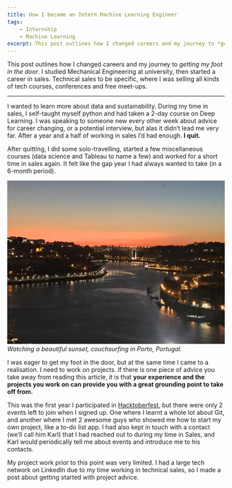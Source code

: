 ```yaml
---
title: How I became an Intern Machine Learning Engineer
tags:
    - Internship
    - Machine Learning
excerpt: This post outlines how I changed careers and my journey to *getting my foot in the door*. I studied Mechanical Engineering at university, then started a career in sales. Technical sales to be specific, where I was selling all kinds of tech courses, conferences and free meet-ups.
---
```


This post outlines how I changed careers and my journey to *getting my foot in the door*. I studied Mechanical Engineering at university, then started a career in sales. Technical sales to be specific, where I was selling all kinds of tech courses, conferences and free meet-ups.

----------------------------------------------------------------------------

I wanted to learn more about data and sustainability. During my time in sales, I self-taught myself python and had taken a 2-day course on Deep Learning. I was speaking to someone new every other week about advice for career changing, or a potential interview, but alas it didn’t lead me very far. After a year and a half of working in sales I’d had enough. **I quit.**

After quitting, I did some solo-travelling, started a few miscellaneous courses (data science and Tableau to name a few) and worked for a short time in sales again. It felt like the gap year I had always wanted to take (in a 6-month period).

![Porto Sunset](/images/porto_sunset.jpeg)
*Watching a beautiful sunset, couchsurfing in Porto, Portugal.*

I was eager to get my foot in the door, but at the same time I came to a realisation. I need to work on projects. If there is one piece of advice you take away from reading this article, it is that **your experience and the projects you work on can provide you with a great grounding point to take off from.**

This was the first year I participated in [Hacktoberfest](https://hacktoberfest.digitalocean.com/), but there were only 2 events left to join when I signed up. One where I learnt a whole lot about Git, and another where I met 2 awesome guys who showed me how to start my own project, like a to-do list app. I had also kept in touch with a contact (we’ll call him Karl) that I had reached out to during my time in Sales, and Karl would periodically tell me about events and introduce me to his contacts.

My project work prior to this point was very limited. I had a large tech network on LinkedIn due to my time working in technical sales, so I made a post about getting started with project advice.

